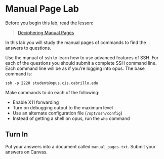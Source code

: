 # Manual Page Lab

Before you begin this lab, read the lesson:

> [Deciphering Manual Pages](../deciphering_manual_pages)

In this lab you will study the manual pages of commands to find the answers to questions.

Use the manual of ssh to learn how to use advanced features of SSH. For each of the questions you should submit a complete SSH command line. Each command line will be as if you're logging into opus. The base command is:

```
ssh -p 2220 student@opus.cis.cabrillo.edu 
```

Make commands to do each of the following:

  - Enable X11 forwarding
  - Turn on debugging output to the maximum level
  - Use an alternate configuration file (`/opt/ssh/config`)
  - Instead of getting a shell on opus, run the `who` command

## Turn In 

Put your answers into a document called `manual_pages.txt`.
Submit your answers on Canvas.